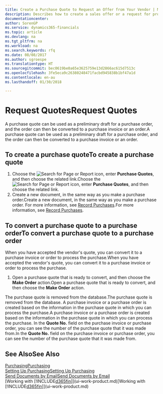 ```yaml
---
title: Create a Purchase Quote to Request an Offer from Your Vendor | Microsoft Docs
description: Describes how to create a sales offer or a request for proposal (RFQ) document to record your offer to a customer to sell products under certain terms.
documentationcenter: 
author: SorenGP
ms.service: dynamics365-financials
ms.topic: article
ms.devlang: na
ms.tgt_pltfrm: na
ms.workload: na
ms.search.keywords: rfq
ms.date: 08/08/2017
ms.author: sgroespe
ms.translationtype: HT
ms.sourcegitcommit: bec0619be0a65e3625759e13d2866ac615d7513c
ms.openlocfilehash: 3fe5eca9c26380248471facbd945838b1bf47a1d
ms.contentlocale: en-au
ms.lasthandoff: 01/30/2018

---
```

# <a name="request-quotes"></a><span data-ttu-id="2b4a0-103">Request Quotes</span><span class="sxs-lookup"><span data-stu-id="2b4a0-103">Request Quotes</span></span>
<span data-ttu-id="2b4a0-104">A purchase quote can be used as a preliminary draft for a purchase order, and the order can then be converted to a purchase invoice or an order.</span><span class="sxs-lookup"><span data-stu-id="2b4a0-104">A purchase quote can be used as a preliminary draft for a purchase order, and the order can then be converted to a purchase invoice or an order.</span></span>


## <a name="to-create-a-purchase-quote"></a><span data-ttu-id="2b4a0-105">To create a purchase quote</span><span class="sxs-lookup"><span data-stu-id="2b4a0-105">To create a purchase quote</span></span>
1. <span data-ttu-id="2b4a0-106">Choose the ![Search for Page or Report](media/ui-search/search_small.png "Search for Page or Report icon") icon, enter **Purchase Quotes**, and then choose the related link.</span><span class="sxs-lookup"><span data-stu-id="2b4a0-106">Choose the ![Search for Page or Report](media/ui-search/search_small.png "Search for Page or Report icon") icon, enter **Purchase Quotes**, and then choose the related link.</span></span>
2. <span data-ttu-id="2b4a0-107">Create a new document, in the same way as you make a purchase order.</span><span class="sxs-lookup"><span data-stu-id="2b4a0-107">Create a new document, in the same way as you make a purchase order.</span></span> <span data-ttu-id="2b4a0-108">For more information, see [Record Purchases](purchasing-how-record-purchases.md).</span><span class="sxs-lookup"><span data-stu-id="2b4a0-108">For more information, see [Record Purchases](purchasing-how-record-purchases.md).</span></span>

## <a name="to-convert-a-purchase-quote-to-a-purchase-order"></a><span data-ttu-id="2b4a0-109">To convert a purchase quote to a purchase order</span><span class="sxs-lookup"><span data-stu-id="2b4a0-109">To convert a purchase quote to a purchase order</span></span>
<span data-ttu-id="2b4a0-110">When you have accepted the vendor's quote, you can convert it to a purchase invoice or order to process the purchase.</span><span class="sxs-lookup"><span data-stu-id="2b4a0-110">When you have accepted the vendor's quote, you can convert it to a purchase invoice or order to process the purchase.</span></span>

1. <span data-ttu-id="2b4a0-111">Open a purchase quote that is ready to convert, and then choose the **Make Order** action.</span><span class="sxs-lookup"><span data-stu-id="2b4a0-111">Open a purchase quote that is ready to convert, and then choose the **Make Order** action.</span></span>

<span data-ttu-id="2b4a0-112">The purchase quote is removed from the database.</span><span class="sxs-lookup"><span data-stu-id="2b4a0-112">The purchase quote is removed from the database.</span></span> <span data-ttu-id="2b4a0-113">A purchase invoice or a purchase order is created based on the information in the purchase quote in which you can process the purchase.</span><span class="sxs-lookup"><span data-stu-id="2b4a0-113">A purchase invoice or a purchase order is created based on the information in the purchase quote in which you can process the purchase.</span></span> <span data-ttu-id="2b4a0-114">In the **Quote No.** field on the purchase invoice or purchase order, you can see the number of the purchase quote that it was made from.</span><span class="sxs-lookup"><span data-stu-id="2b4a0-114">In the **Quote No.** field on the purchase invoice or purchase order, you can see the number of the purchase quote that it was made from.</span></span>

## <a name="see-also"></a><span data-ttu-id="2b4a0-115">See Also</span><span class="sxs-lookup"><span data-stu-id="2b4a0-115">See Also</span></span>
[<span data-ttu-id="2b4a0-116">Purchasing</span><span class="sxs-lookup"><span data-stu-id="2b4a0-116">Purchasing</span></span>](purchasing-manage-purchasing.md)  
[<span data-ttu-id="2b4a0-117">Setting Up Purchasing</span><span class="sxs-lookup"><span data-stu-id="2b4a0-117">Setting Up Purchasing</span></span>](purchasing-setup-purchasing.md)  
[<span data-ttu-id="2b4a0-118">Send Documents by Email</span><span class="sxs-lookup"><span data-stu-id="2b4a0-118">Send Documents by Email</span></span>](ui-how-send-documents-email.md)  
<span data-ttu-id="2b4a0-119">[Working with [!INCLUDE[d365fin](includes/d365fin_md.md)]](ui-work-product.md)</span><span class="sxs-lookup"><span data-stu-id="2b4a0-119">[Working with [!INCLUDE[d365fin](includes/d365fin_md.md)]](ui-work-product.md)</span></span>

